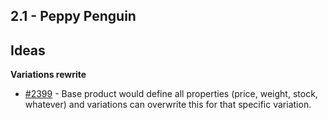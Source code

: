 ## 2.1 - Peppy Penguin

## Ideas

**Variations rewrite**

* [#2399](https://github.com/woothemes/woocommerce/issues/2399) - Base product would define all properties (price, weight, stock, whatever) and variations can overwrite this for that specific variation.